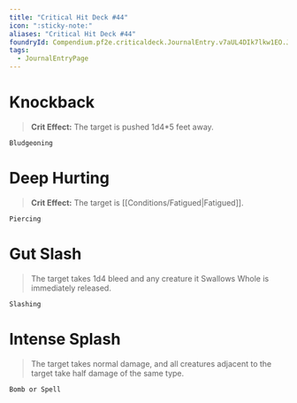 ```yaml
---
title: "Critical Hit Deck #44"
icon: ":sticky-note:"
aliases: "Critical Hit Deck #44"
foundryId: Compendium.pf2e.criticaldeck.JournalEntry.v7aUL4DIk7lkw1EO.JournalEntryPage.aAQ9VezKVsEVvSZP
tags:
  - JournalEntryPage
---
```

# Knockback

> **Crit Effect:** The target is pushed 1d4\*5 feet away.

`Bludgeoning`

# Deep Hurting

> **Crit Effect:** The target is [[Conditions/Fatigued|Fatigued]].

`Piercing`

# Gut Slash

> The target takes 1d4 bleed and any creature it Swallows Whole is immediately released.

`Slashing`

# Intense Splash

> The target takes normal damage, and all creatures adjacent to the target take half damage of the same type.

`Bomb or Spell`